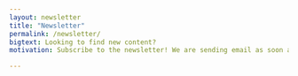 ```yaml
---
layout: newsletter
title: "Newsletter"
permalink: /newsletter/
bigtext: Looking to find new content?
motivation: Subscribe to the newsletter! We are sending email as soon as we publish new things!

---
```


